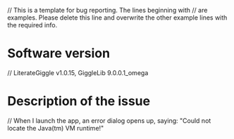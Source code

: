 // This is a template for bug reporting. The lines beginning with // are examples. Please delete this line and overwrite the other example lines with the required info.
# Software version
// LiterateGiggle v1.0.15, GiggleLib 9.0.0.1_omega
# Description of the issue
// When I launch the app, an error dialog opens up, saying: "Could not locate the Java(tm) VM runtime!"
